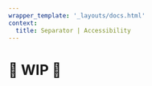 ```yaml
---
wrapper_template: '_layouts/docs.html'
context:
  title: Separator | Accessibility
---
```


# 🚧 WIP 🚧
